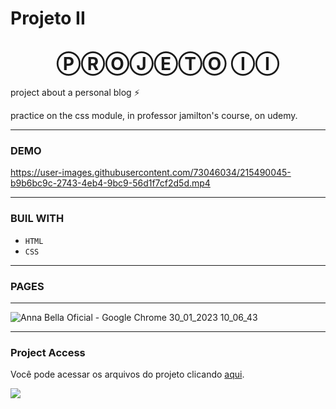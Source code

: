 # Projeto II
<h1 align="center">ⓅⓇⓄⒿⒺⓉⓄ ⒾⒾ </h1>

project about a personal blog ⚡

practice on the css module, in professor jamilton's course, on udemy.

---

<h3 align="letf"> DEMO </h3>


https://user-images.githubusercontent.com/73046034/215490045-b9b6bc9c-2743-4eb4-9bc9-56d1f7cf2d5d.mp4



---

<h3 align="letf"> BUIL WITH </h3>

- `HTML`
- `CSS`



---

<h3 align="letf"> PAGES </h3>

------------------------------------------------------------------------------------------------------------------------------------------------------------

![Anna Bella Oficial - Google Chrome 30_01_2023 10_06_43](https://user-images.githubusercontent.com/73046034/215486204-e33d38b6-08ee-418b-b4cf-76cef09cdf45.png)


----  

<h3 align="letf"> Project Access </h3>

Você pode acessar os arquivos do projeto clicando [aqui](https://github.com/eloisaferreiras/Projeto-II).

<p align="left">
<img src="[http://img.shields.io/static/v1?label=STATUS&message=CONCLUIDO&color=GREEN&style=for-the-badge](http://img.shields.io/static/v1?label=STATUS&message=CONCLUIDO&color=GREEN&style=for-the-badge)"/>
</p>

